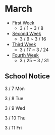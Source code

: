 # March

- [First Week](1-first-week.md)
  - 3 / 1 ~ 3 / 8
- [Second Week](2-second-week.md)
  - 3 / 9 ~ 3 / 16
- [Third Week](3-third-week.md)
  - 3 / 17 ~ 3 / 24
- [Fourth Week](4-fourth-week.md)
  - 3 / 25 ~ 3 / 31

## School Notice

3 / 7 Mon

3 / 8 Tue

3 / 9 Wed

3 / 10 Thu

3 / 11 Fri
